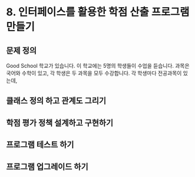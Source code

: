 # 8. 인터페이스를 활용한 학점 산출 프로그램 만들기

## 문제 정의

Good School 학교가 있습니다. 이 학교에는 5명의 학생들이 수업을 듣습니다. 과목은 국어와 수학이 있고, 각 학생은 두 과목을 모두 수강합니다. 
각 학생마다 전공과목이 있는데, 

## 클래스 정의 하고 관계도 그리기





## 학점 평가 정책 설계하고 구현하기




## 프로그램 테스트 하기




## 프로그램 업그레이드 하기
